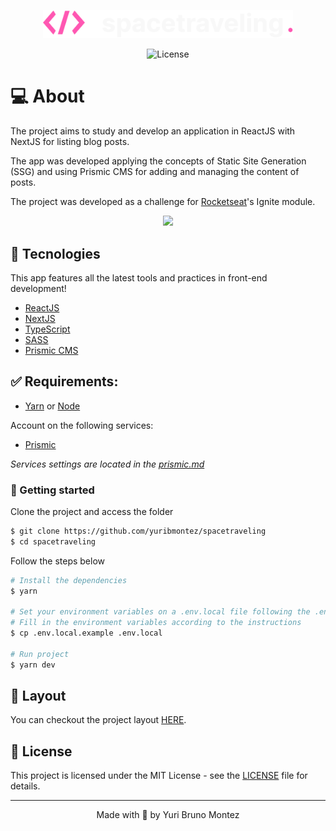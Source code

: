 <p align="center">
  <img alt="spacetraveling" src="public/logo.svg" width="400px">
</p>

<p align="center">
  <img  src="https://img.shields.io/static/v1?label=license&message=MIT&color=FF57B2&labelColor=fff" alt="License">
</p>

# 💻 About

The project aims to study and develop an application in ReactJS with NextJS for listing blog posts.

The app was developed applying the concepts of Static Site Generation (SSG) and using Prismic CMS for adding and managing the content of posts.

<!-- As a complementary challenge, comments section was added using Utterances, access to Preview Prismic CMS posts, navigation control inside the post to go to the next / previous and addition of tag with data from when the post was last edited. -->


The project was developed as a challenge for [Rocketseat](https://rocketseat.com.br)'s Ignite module.

<div align="center">
  <img src="https://user-images.githubusercontent.com/77989191/133948445-5c359a2d-b545-440e-8cc8-d6ded4cb37b8.png" width="1000px"/>
</div>



## 🧪 Tecnologies

This app features all the latest tools and practices in front-end development!

- [ReactJS](https://reactjs.org/)
- [NextJS](https://nextjs.org/)
- [TypeScript](https://www.typescriptlang.org/)
- [SASS](https://sass-lang.com/)
- [Prismic CMS](https://prismic.io/)
<!-- - [Utterances](https://utteranc.es/) -->

## ✅ Requirements:

- [Yarn](https://yarnpkg.com) or [Node](https://nodejs.org/en/)

Account on the following services:

- [Prismic](https://prismic.io)
<!-- - [Utterances]() -->

*Services settings are located in the [prismic.md](./prismic.md)*

### 🚀  Getting started

Clone the project and access the folder

```bash
$ git clone https://github.com/yuribmontez/spacetraveling
$ cd spacetraveling
```

Follow the steps below
```bash
# Install the dependencies
$ yarn

# Set your environment variables on a .env.local file following the .env.example instructions
# Fill in the environment variables according to the instructions
$ cp .env.local.example .env.local

# Run project
$ yarn dev
```

## 🔖 Layout

You can checkout the project layout [HERE](https://www.figma.com/file/QJjZ66iPdhjNzdjILrG5F4/Desafios-Módulo-3-ReactJS?node-id=89%3A103).

## 📝 License

This project is licensed under the MIT License - see the  [LICENSE](LICENSE) file for details.

---
<p align="center">
    Made with 💜 by Yuri Bruno Montez
</p>
